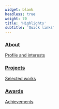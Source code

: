 ```yaml
---
widget: blank
headless: true
weight: 70
title: 'Highlights'
subtitle: 'Quick links'
---
```


<div class="overlay-cards">
  <a class="overlay-card" href="about/" style="--bg:url('/jooho-github.io/uploads/slider/slider1.jpg')">
    <div class="overlay"></div>
    <div class="overlay-text">
      <h3>About</h3>
      <p>Profile and interests</p>
    </div>
  </a>
  <a class="overlay-card" href="#portfolio" style="--bg:url('/jooho-github.io/uploads/slider/slider2.jpg')">
    <div class="overlay"></div>
    <div class="overlay-text">
      <h3>Projects</h3>
      <p>Selected works</p>
    </div>
  </a>
  <a class="overlay-card" href="award/" style="--bg:url('/jooho-github.io/uploads/slider/slider3.jpg')">
    <div class="overlay"></div>
    <div class="overlay-text">
      <h3>Awards</h3>
      <p>Achievements</p>
    </div>
  </a>
</div>
